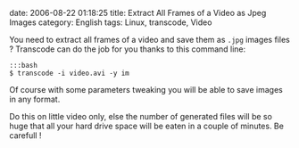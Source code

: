 date: 2006-08-22 01:18:25
title: Extract All Frames of a Video as Jpeg Images
category: English
tags: Linux, transcode, Video

You need to extract all frames of a video and save them as `.jpg` images files ? Transcode can do the job for you thanks to this command line:

    :::bash
    $ transcode -i video.avi -y im

Of course with some parameters tweaking you will be able to save images in any format.

Do this on little video only, else the number of generated files will be so huge that all your hard drive space will be eaten in a couple of minutes. Be carefull !
